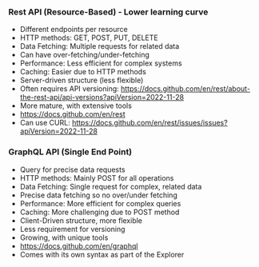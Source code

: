 ### Rest API (Resource-Based) - Lower learning curve
* Different endpoints per resource
* HTTP methods: GET, POST, PUT, DELETE
* Data Fetching: Multiple requests for related data
* Can have over-fetching/under-fetching
* Performance: Less efficient for complex systems
* Caching: Easier due to HTTP methods
* Server-driven structure (less flexible)
* Often requires API versioning: https://docs.github.com/en/rest/about-the-rest-api/api-versions?apiVersion=2022-11-28
* More mature, with extensive tools
* https://docs.github.com/en/rest
* Can use CURL: https://docs.github.com/en/rest/issues/issues?apiVersion=2022-11-28

### GraphQL API (Single End Point)
* Query for precise data requests
* HTTP methods: Mainly POST for all operations
* Data Fetching: Single request for complex, related data
* Precise data fetching so no over/under fetching
* Performance: More efficient for complex queries
* Caching: More challenging due to POST method
* Client-Driven structure, more flexible
* Less requirement for versioning
* Growing, with unique tools
* https://docs.github.com/en/graphql
* Comes with its own syntax as part of the Explorer

